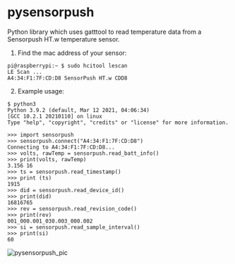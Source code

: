 # pysensorpush

Python library which uses gatttool to read temperature data from a Sensorpush HT.w temperature sensor.

1. Find the mac address of your sensor:<br>
```
pi@raspberrypi:~ $ sudo hcitool lescan
LE Scan ...
A4:34:F1:7F:CD:D8 SensorPush HT.w CDD8
```

2. Example usage:
```
$ python3
Python 3.9.2 (default, Mar 12 2021, 04:06:34)
[GCC 10.2.1 20210110] on linux
Type "help", "copyright", "credits" or "license" for more information.

>>> import sensorpush
>>> sensorpush.connect("A4:34:F1:7F:CD:D8")
Connecting to A4:34:F1:7F:CD:D8...
>>> volts, rawTemp = sensorpush.read_batt_info()
>>> print(volts, rawTemp)
3.156 16
>>> ts = sensorpush.read_timestamp()
>>> print (ts)
1915
>>> did = sensorpush.read_device_id()
>>> print(did)
16816765
>>> rev = sensorpush.read_revision_code()
>>> print(rev)
001_000.001_030.003_000.002
>>> si = sensorpush.read_sample_interval()
>>> print(si)
60
```

![pysensorpush_pic](https://user-images.githubusercontent.com/5443337/143657088-2a6d5793-24d3-4408-9d07-30b3f3f04577.jpg)

